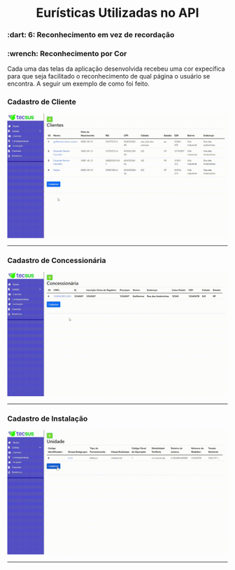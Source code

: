 <h1 align="center">Eurísticas Utilizadas no API</h1>
</p>

<h3> :dart: 6: Reconhecimento em vez de recordação</h3>
</p>

<h3>:wrench: Reconhecimento por Cor</h3>

<p>Cada uma das telas da aplicação desenvolvida recebeu uma cor expecífica para que seja facilitado o reconhecimento de qual página o usuário se encontra.
  A seguir um exemplo de como foi feito.
</p>

<h3> Cadastro de Cliente </h3>
<img src="https://github.com/DanielaMeirelles/Bertoti/blob/main/I.H.C/CadastroCliente_1.gif"/>
<hr>
<h3> Cadastro de Concessionária </h3>
<img src="https://github.com/DanielaMeirelles/Bertoti/blob/main/I.H.C/CadastroConce._1.gif"/>
<hr>
<h3> Cadastro de Instalação </h3>
<img src="https://github.com/DanielaMeirelles/Bertoti/blob/main/I.H.C/CadastroInstalacao_1.gif"/>
<hr>
